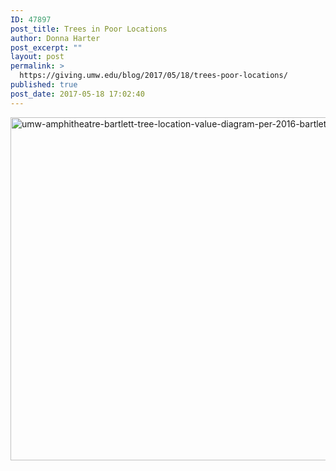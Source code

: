 ```yaml
---
ID: 47897
post_title: Trees in Poor Locations
author: Donna Harter
post_excerpt: ""
layout: post
permalink: >
  https://giving.umw.edu/blog/2017/05/18/trees-poor-locations/
published: true
post_date: 2017-05-18 17:02:40
---
```

<a href="https://giving.umw.edu/wp-content/uploads/2017/05/UMW-Amphitheatre-Bartlett-Tree-Location-Value-Diagram-Per-2016-Bartlett-Tree-Inventory.jpg"><img class="aligncenter wp-image-47872" src="https://giving.umw.edu/wp-content/uploads/2017/05/UMW-Amphitheatre-Bartlett-Tree-Location-Value-Diagram-Per-2016-Bartlett-Tree-Inventory-1024x791.jpg" alt="umw-amphitheatre-bartlett-tree-location-value-diagram-per-2016-bartlett-tree-inventory" width="710" height="549" /></a>